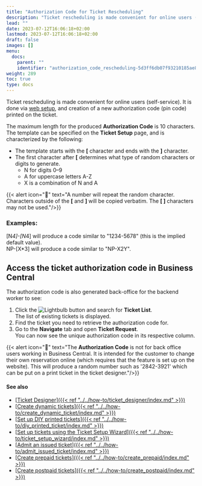 ```yaml
---
title: "Authorization Code for Ticket Rescheduling"
description: "Ticket rescheduling is made convenient for online users (self-service). It is done via web setup and creation of a new authorization code (pin code) printed on the ticket."
lead: ""
date: 2023-07-12T16:06:18+02:00
lastmod: 2023-07-12T16:06:18+02:00
draft: false
images: []
menu:
  docs:
    parent: ""
    identifier: "authorization_code_rescheduling-5d3ff6db07f93210185ae897a41eaf60"
weight: 289
toc: true
type: docs
---
```


Ticket rescheduling is made convenient for online users (self-service). It is done via [<ins>web setup<ins>](../howto/ChangeTicketReservation.md), and creation of a new authorization code (pin code) printed on the ticket.

The maximum length for the produced **Authorization Code** is 10 characters. The template can be specified on the **Ticket Setup** page, and is characterized by the following:  

- The template starts with the **[** character and ends with the **]** character.  
- The first character after **[** determines what type of random characters or digits to generate.  
    - N for digits 0–9  
    - A for uppercase letters A-Z        
    - X is a combination of N and A  

{{< alert icon="📝" text="A number will repeat the random character. Characters outside of the <b>[</b> and <b>]</b> will be copied verbatim. The <b>[ ]</b> characters may not be used."/>}}

### Examples:

[N*4]-[N*4] will produce a code similar to "1234-5678" (this is the implied default value).  
NP-[X*3] will produce a code similar to "NP-X2Y".  

## Access the ticket authorization code in Business Central

The authorization code is also generated back-office for the backend worker to see:

1. Click the ![Lightbulb](Lightbulb_icon.PNG) button and search for **Ticket List**.     
   The list of existing tickets is displayed.  
2. Find the ticket you need to retrieve the authorization code for.
3. Go to the **Navigate** tab and open **Ticket Request**.         
   You can now see the unique authorization code in its respective column. 

{{< alert icon="📝" text="The <b>Authorization Code</b> is not for back office users working in Business Central. It is intended for the customer to change their own reservation online (which requires that the feature is set up on the website). This will produce a random number such as '2842-3921' which can be put on a print ticket in the ticket designer."/>}}

#### See also

- [<ins>Ticket Designer<ins>]({{< ref "../../how-to/ticket_designer/index.md" >}})
- [<ins>Create dynamic tickets<ins>]({{< ref "../../how-to/create_dynamic_ticket/index.md" >}})
- [<ins>Set up DIY printed tickets<ins>]({{< ref "../../how-to/diy_printed_ticket/index.md" >}})
- [<ins>Set up tickets using the Ticket Setup Wizard<ins>]({{< ref "../../how-to/ticket_setup_wizard/index.md" >}})
- [<ins>Admit an issued ticket<ins>]({{< ref "../../how-to/admit_issued_ticket/index.md" >}})
- [<ins>Create prepaid tickets<ins>]({{< ref "../../how-to/create_prepaid/index.md" >}})
- [<ins>Create postpaid tickets<ins>]({{< ref "../../how-to/create_postpaid/index.md" >}})
